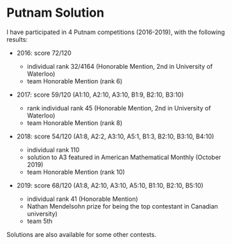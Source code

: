 # Putnam Solution

I have participated in 4 Putnam competitions (2016-2019), with the following results: 

- 2016: score 72/120
  - individual rank 32/4164 (Honorable Mention, 2nd in University of Waterloo)
  - team Honorable Mention (rank 6)

- 2017: score 59/120 (A1:10, A2:10, A3:10, B1:9, B2:10, B3:10)
  - rank individual rank 45 (Honorable Mention, 2nd in University of Waterloo)
  - team Honorable Mention (rank 8)

- 2018: score 54/120 (A1:8, A2:2, A3:10, A5:1, B1:3, B2:10, B3:10, B4:10)
  - individual rank 110
  - solution to A3 featured in American Mathematical Monthly (October 2019)
  - team Honorable Mention (rank 10)

- 2019: score 68/120 (A1:8, A2:10, A3:10, A5:10, B1:10, B2:10, B5:10)
  - individual rank 41 (Honorable Mention)
  - Nathan Mendelsohn prize for being the top contestant in Canadian university)
  - team 5th

Solutions are also available for some other contests. 
